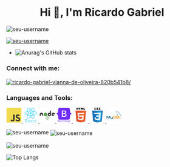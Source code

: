 <h1 align="center">Hi 👋, I'm Ricardo Gabriel</h1>

<p align="left"> <img src="https://komarev.com/ghpvc/?username=seu-username&label=Profile%20views&color=0e75b6&style=flat" alt="seu-username" /> </p>

<p align="left"> <a href="https://github.com/seu-username?tab=followers"><img src="https://img.shields.io/github/followers/seu-username?label=Followers&style=social" alt="seu-username" /></a> </p>


- ![Anurag's GitHub stats](https://github-readme-stats.vercel.app/api?username=Ricardo-GabrielX&show_icons=true&theme=transparent)


<h3 align="left">Connect with me:</h3>
<p align="left">
<a href="https://linkedin.com/in/ricardo-gabriel-vianna-de-oliveira-820b541b8/" target="blank"><img align="center" src="https://cdn.jsdelivr.net/npm/simple-icons@v3/icons/linkedin.svg" alt="ricardo-gabriel-vianna-de-oliveira-820b541b8/" height="30" width="40" /></a>
</p>

<h3 align="left">Languages and Tools:</h3>
<p align="left">
<a href="https://developer.mozilla.org/en-US/docs/Web/JavaScript" target="_blank"> <img src="https://raw.githubusercontent.com/devicons/devicon/master/icons/javascript/javascript-original.svg" alt="javascript" width="40" height="40"/> </a>
<a href="https://reactjs.org/" target="_blank"> <img src="https://raw.githubusercontent.com/devicons/devicon/master/icons/react/react-original-wordmark.svg" alt="react" width="40" height="40"/> </a>
<a href="https://nodejs.org" target="_blank"> <img src="https://raw.githubusercontent.com/devicons/devicon/master/icons/nodejs/nodejs-original-wordmark.svg" alt="nodejs" width="40" height="40"/> </a>
<a href="https://getbootstrap.com" target="_blank"> <img src="https://raw.githubusercontent.com/devicons/devicon/master/icons/bootstrap/bootstrap-plain-wordmark.svg" alt="bootstrap" width="40" height="40"/> </a>
<a href="https://www.w3.org/html/" target="_blank"> <img src="https://raw.githubusercontent.com/devicons/devicon/master/icons/html5/html5-original-wordmark.svg" alt="html5" width="40" height="40"/> </a>
<a href="https://www.w3schools.com/css/" target="_blank"> <img src="https://raw.githubusercontent.com/devicons/devicon/master/icons/css3/css3-original-wordmark.svg" alt="css3" width="40" height="40"/> </a>
<a href="https://www.mysql.com/" target="_blank"> <img src="https://raw.githubusercontent.com/devicons/devicon/master/icons/mysql/mysql-original-wordmark.svg" alt="mysql" width="40" height="40"/> </a>
</p>

<p><img align="left" src="https://github-readme-stats.vercel.app/api/top-langs?username=seu-username&show_icons=true&locale=en&layout=compact" alt="seu-username" /></p>

<p>&nbsp;<img align="center" src="https://github-readme-stats.vercel.app/api?username=seu-username&show_icons=true&locale=en" alt="seu-username" /></p>

<p><img align="center" src="https://github-readme-streak-stats.herokuapp.com/?user=seu-username&" alt="seu-username" /></p>


![Top Langs](https://github-readme-stats.vercel.app/api/top-langs/?username=Ricardo-GabrielX&hide_progress=true)
